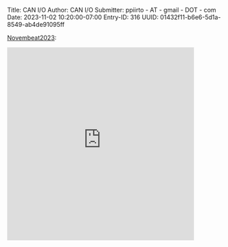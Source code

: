 Title: CAN I/O
Author: CAN I/O
Submitter: ppiirto - AT - gmail - DOT - com
Date: 2023-11-02 10:20:00-07:00
Entry-ID: 316
UUID: 01432f11-b6e6-5d1a-8549-ab4de91095ff

<!-- https://soundcloud.com/melkoinen/sets/novembeat2023?si=b8113f9b52d940f1bbcf2af76e3deefa&utm_source=clipboard&utm_medium=text&utm_campaign=social_sharing -->
[Novembeat2023](https://soundcloud.com/melkoinen/sets/novembeat2023?si=b8113f9b52d940f1bbcf2af76e3deefa&utm_source=clipboard&utm_medium=text&utm_campaign=social_sharing):

<iframe allow="accelerometer; autoplay; clipboard-write; encrypted-media; gyroscope; picture-in-picture" allowfullscreen="" frameborder="0" height="450" seamless="" src="https://w.soundcloud.com/player/?url=https%3A%2F%2Fapi.soundcloud.com%2Fplaylists%2F1715355426&amp;auto_play=false&amp;show_artwork=true&amp;visual=true&amp;origin=twitter" width="435"><a href="https://soundcloud.com/melkoinen/sets/novembeat2023?si=b8113f9b52d940f1bbcf2af76e3deefa&amp;utm_source=clipboard&amp;utm_medium=text&amp;utm_campaign=social_sharing">Play album</a></iframe>

